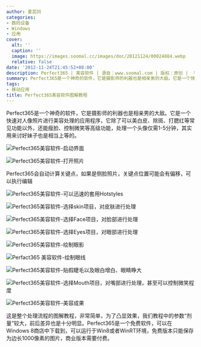 ```yaml
---
author: 夏昆冈
categories:
- 数码设备
- Windows
- 应用
cover:
  alt: ''
  caption: ''
  image: https://images.soomal.cc/images/doc/20121124/00024884.webp
  relative: false
date: '2012-11-24T21:45:52+08:00'
description: Perfect365 | 美容软件 | 源自：www.soomal.com | 版权：原创 |  平均/总评分：10.00/70
summary: Perfect365是一个神奇的软件，它是摄影师的利器也是相亲男的大敌。它是一个快速对人像照片进行美容处理的应用程序，它除了可以美白皮肤、除斑、打腮红等常见功能以外，还能瘦脸、控制微笑等高级功能，处理一个头像仅需1-5分钟，其实用来讨好妹子也是相当上等的。
tags:
- 移动应用
title: Perfect365美容软件图解教程
---
```


Perfect365是一个神奇的软件，它是摄影师的利器也是相亲男的大敌。它是一个快速对人像照片进行美容处理的应用程序，它除了可以美白皮、除斑、打腮红等常见功能以外，还能瘦脸、控制微笑等高级功能，处理一个头像仅需1-5分钟，其实用来讨好妹子也是相当上等的。

![Perfect365美容软件-启动界面](https://images.soomal.cc/images/doc/20121124/00024873.webp)




![Perfect365美容软件-打开照片](https://images.soomal.cc/images/doc/20121124/00024874.webp)

Perfect365会自动计算关键点，如果是侧脸照片，关键点位置可能会有偏移，可以执行编辑


![Perfect365美容软件-可以迅速的套用Hotstyles](https://images.soomal.cc/images/doc/20121124/00024875.webp)




![Perfect365美容软件-选择skin项目，对皮肤进行处理](https://images.soomal.cc/images/doc/20121124/00024876.webp)




![Perfect365美容软件-选择Face项目，对脸部进行处理](https://images.soomal.cc/images/doc/20121124/00024877.webp)




![Perfect365美容软件-选择Eyes项目，对眼部进行处理](https://images.soomal.cc/images/doc/20121124/00024878.webp)




![Perfect365美容软件-绘制眼影](https://images.soomal.cc/images/doc/20121124/00024879.webp)




![Perfact365 美容软件-绘制眼线](https://images.soomal.cc/images/doc/20121124/00024880.webp)




![Perfect365美容软件-贴假睫毛以及眼白增白、眼睛睁大](https://images.soomal.cc/images/doc/20121124/00024881.webp)




![Perfect365美容软件-选择Mouth项目，对嘴部进行处理，甚至可以控制微笑程度](https://images.soomal.cc/images/doc/20121124/00024882.webp)




![Perfect365美容软件-美容成果](https://images.soomal.cc/images/doc/20121124/00024883.webp)




这是整个处理流程的图解教程，非常简单，为了凸显效果，我们教程中的参数“剂量”较大，前后差异也是十分明显。Perfect365是一个免费软件，可以在Windows 8商店中下载到，可以运行于Win8或者WinRT环境，免费版本只能保存为边长1000像素的图片，商业版本需要付费。